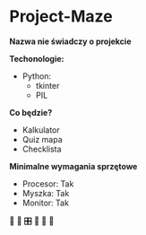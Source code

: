 # Project-Maze
**Nazwa nie świadczy o projekcie**

**Techonologie:**
* Python: 
  * tkinter
  * PIL
  
**Co będzie?**
* Kalkulator
* Quiz mapa
* Checklista

**Minimalne wymagania sprzętowe**
* Procesor: Tak
* Myszka: Tak
* Monitor: Tak

&#x1F34E; &#x1F4D7; &#x1F39B; &#x1f40b; &#x1F43D;  &#x1F43D;

